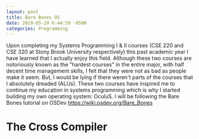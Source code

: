 ```yaml
---
layout: post
title: Bare Bones OS
date: 2019-05-29 6:44:59 -0500
categories: Programming 
---
```


Upon completing my Systems Programming I & II courses (CSE 220 and CSE 320 at Stony Brook University respectively) this past academic year I have learned that I actually enjoy this field.
Although these two courses are notoriously known as the "hardest courses" in the entire major, with half decent time management skills, I felt that they were not as bad as people make it seem. 
But, I would be lying if there weren't parts of the courses that I absolutely dreaded (ALUs).
These two courses have inspired me to continue my education in systems programming which is why I started building my own operating system: OculuS.
I will be following the Bare Bones tutorial on OSDev https://wiki.osdev.org/Bare_Bones 
<br>
# The Cross Compiler

